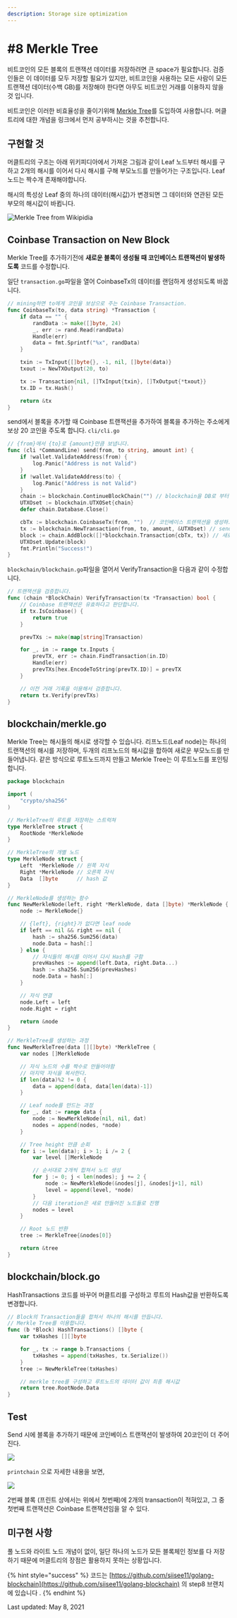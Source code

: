 ```yaml
---
description: Storage size optimization
---
```


# \#8 Merkle Tree

비트코인의 모든 블록의 트랜잭션 데이터를 저장하려면 큰 space가 필요합니다. 검증인들은 이 데이터를 모두 저장할 필요가 있지만, 비트코인을 사용하는 모든 사람이 모든 트랜잭션 데이터\(수백 GB\)를 저장해야 한다면 아무도 비트코인 거래를 이용하지 않을 것 입니다.

비트코인은 이러한 비효율성을 줄이기위해 [Merkle Tree](../bitcoin/merkle-tree.md)를 도입하여 사용합니다. 머클트리에 대한 개념을 링크에서 먼저 공부하시는 것을 추천합니다.

## 구현할 것

 머클트리의 구조는 아래 위키피디아에서 가져온 그림과 같이 Leaf 노드부터 해시를 구하고 2개의 해시를 이어서 다시 해시를 구해 부모노드를 만들어가는 구조입니다. Leaf 노드는 짝수개 존재해야합니다.

해시의 특성상 Leaf 중의 하나의 데이터\(해시값\)가 변경되면 그 데이터와 연관된 모든 부모의 해시값이 바뀝니다.  

![Merkle Tree from Wikipidia](../.gitbook/assets/image%20%2896%29.png)

## Coinbase Transaction on New Block

Merkle Tree를 추가하기전에 **새로운 블록이 생성될 때 코인베이스 트랜잭션이 발생하도록** 코드를 수정합니다.

일단 `transaction.go`파일을 열어 CoinbaseTx의 데이터를 랜덤하게 생성되도록 바꿉니다.

```go
// mining하면 to에게 코인을 보상으로 주는 Coinbase Transaction.
func CoinbaseTx(to, data string) *Transaction {
	if data == "" {
		randData := make([]byte, 24)
		_, err := rand.Read(randData)
		Handle(err)
		data = fmt.Sprintf("%x", randData)
	}

	txin := TxInput{[]byte{}, -1, nil, []byte(data)}
	txout := NewTXOutput(20, to)

	tx := Transaction{nil, []TxInput{txin}, []TxOutput{*txout}}
	tx.ID = tx.Hash()

	return &tx
}
```

send에서 블록을 추가할 때 Coinbase 트랜잭션을 추가하여 블록을 추가하는 주소에게 보상 20 코인을 주도록 합니다. `cli/cli.go`

```go
// {from}에서 {to}로 {amount}만큼 보냅니다.
func (cli *CommandLine) send(from, to string, amount int) {
	if !wallet.ValidateAddress(from) {
		log.Panic("Address is not Valid")
	}
	if !wallet.ValidateAddress(to) {
		log.Panic("Address is not Valid")
	}
	chain := blockchain.ContinueBlockChain("") // blockchain을 DB로 부터 받아온다.
	UTXOset := blockchain.UTXOSet{chain}
	defer chain.Database.Close()

	cbTx := blockchain.CoinbaseTx(from, "")  // 코인베이스 트랜잭션을 생성하고
	tx := blockchain.NewTransaction(from, to, amount, &UTXOset) // send 트랜잭션도 생성하여
	block := chain.AddBlock([]*blockchain.Transaction{cbTx, tx}) // 새로운 블록에 추가합니다.
	UTXOset.Update(block)
	fmt.Println("Success!")
}
```

`blockchain/blockchain.go`파일을 열어서 VerifyTransaction을 다음과 같이 수정합니다.

```go
// 트랜잭션을 검증합니다.
func (chain *BlockChain) VerifyTransaction(tx *Transaction) bool {
	// Coinbase 트랜잭션은 유효하다고 판단합니다.
	if tx.IsCoinbase() {
		return true
	}

	prevTXs := make(map[string]Transaction)

	for _, in := range tx.Inputs {
		prevTX, err := chain.FindTransaction(in.ID)
		Handle(err)
		prevTXs[hex.EncodeToString(prevTX.ID)] = prevTX
	}

	// 이전 거래 기록을 이용해서 검증합니다.
	return tx.Verify(prevTXs)
}
```

##  blockchain/merkle.go

Merkle Tree는 해시들의 해시로 생각할 수 있습니다. 리프노드\(Leaf node\)는 하나의 트랜잭션의 해시를 저장하며, 두개의 리프노드의 해시값을 합하여 새로운 부모노드를 만들어냅니다. 같은 방식으로 루트노드까지 만들고 Merkle Tree는 이 루트노드를 포인팅합니다.

```go
package blockchain

import (
	"crypto/sha256"
)

// MerkleTree의 루트를 저장하는 스트럭쳐
type MerkleTree struct {
	RootNode *MerkleNode
}

// MerkleTree의 개별 노드
type MerkleNode struct {
	Left  *MerkleNode // 왼쪽 자식
	Right *MerkleNode // 오른쪽 자식
	Data  []byte      // hash 값
}

// MerkleNode를 생성하는 함수
func NewMerkleNode(left, right *MerkleNode, data []byte) *MerkleNode {
	node := MerkleNode{}

	// {left}, {right}가 없다면 leaf node
	if left == nil && right == nil {
		hash := sha256.Sum256(data)
		node.Data = hash[:]
	} else {
		// 자식들의 해시를 이어서 다시 Hash를 구함
		prevHashes := append(left.Data, right.Data...)
		hash := sha256.Sum256(prevHashes)
		node.Data = hash[:]
	}

	// 자식 연결
	node.Left = left
	node.Right = right

	return &node
}

// MerkleTree를 생성하는 과정
func NewMerkleTree(data [][]byte) *MerkleTree {
	var nodes []MerkleNode

	// 자식 노드의 수를 짝수로 만들어야함
	// 마지막 자식을 복사한다.
	if len(data)%2 != 0 {
		data = append(data, data[len(data)-1])
	}

	// Leaf node를 만드는 과정
	for _, dat := range data {
		node := NewMerkleNode(nil, nil, dat)
		nodes = append(nodes, *node)
	}

	// Tree height 만큼 순회
	for i := len(data); i > 1; i /= 2 {
		var level []MerkleNode

		// 순서대로 2개씩 합쳐서 노드 생성
		for j := 0; j < len(nodes); j += 2 {
			node := NewMerkleNode(&nodes[j], &nodes[j+1], nil)
			level = append(level, *node)
		}
		// 다음 iteration은 새로 만들어진 노드들로 진행
		nodes = level
	}

	// Root 노드 반환
	tree := MerkleTree{&nodes[0]}

	return &tree
}
```

## blockchain/block.go

HashTransactions 코드를 바꾸어 머클트리를 구성하고 루트의 Hash값을 반환하도록 변경합니다.

```go
// Block의 Transaction들을 합쳐서 하나의 해시를 만듭니다.
// Merkle Tree를 이용합니다.
func (b *Block) HashTransactions() []byte {
	var txHashes [][]byte

	for _, tx := range b.Transactions {
		txHashes = append(txHashes, tx.Serialize())
	}
	tree := NewMerkleTree(txHashes)

	// merkle tree를 구성하고 루트노드의 데이터 값이 최종 해시값
	return tree.RootNode.Data
}
```

## Test

Send 시에 블록을 추가하기 때문에 코인베이스 트랜잭션이 발생하여 20코인이 더 주어진다.

![](../.gitbook/assets/image%20%2880%29.png)

`printchain` 으로 자세한 내용을 보면,

![](../.gitbook/assets/image%20%2883%29.png)

2번째 블록 \(프린트 상에서는 위에서 첫번째\)에 2개의 transaction이 적혀있고, 그 중 첫번째 트랜잭션은 Coinbase 트랜잭션임을 알 수 있다.



## 미구현 사항

풀 노드와 라이트 노드 개념이 없이, 일단 하나의 노드가 모든 블록체인 정보를 다 저장하기 때문에 머클트리의 장점은 활용하지 못하는 상황입니다. 



{% hint style="success" %}
코드는  [https://github.com/siisee11/golang-blockchain](https://github.com/siisee11/golang-blockchain) 의 step8 브랜치에 있습니다 . 
{% endhint %}



Last updated: May 8, 2021

